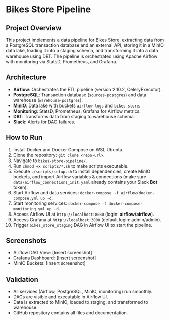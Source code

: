 # Bikes Store Pipeline

## Project Overview
This project implements a data pipeline for Bikes Store, extracting data from a PostgreSQL transaction database and an external API, storing it in a MinIO data lake, loading it into a staging schema, and transforming it into a data warehouse using DBT. The pipeline is orchestrated using Apache Airflow with monitoring via StatsD, Prometheus, and Grafana.

## Architecture
- **Airflow**: Orchestrates the ETL pipeline (version 2.10.2, CeleryExecutor).
- **PostgreSQL**: Transaction database (`sources-postgres`) and data warehouse (`warehouse-postgres`).
- **MinIO**: Data lake with buckets `airflow-logs` and `bikes-store`.
- **Monitoring**: StatsD, Prometheus, Grafana for Airflow metrics.
- **DBT**: Transforms data from staging to warehouse schema.
- **Slack**: Alerts for DAG failures.

## How to Run
1. Install Docker and Docker Compose on WSL Ubuntu.
2. Clone the repository: `git clone <repo-url>`.
3. Navigate to `bikes-store-pipeline/`.
4. Run `chmod +x scripts/*.sh` to make scripts executable.
5. Execute `./scripts/setup.sh` to install dependencies, create MinIO buckets, and import Airflow variables & connections (make sure `data/airflow_connections_init.yaml` already contains your Slack **Bot** token).
6. Start Airflow and data services: `docker-compose -f airflow/docker-compose.yml up -d`.
7. Start monitoring services: `docker-compose -f docker-compose-monitoring.yml up -d`.
8. Access Airflow UI at `http://localhost:8080` (login: **airflow/airflow**).
9. Access Grafana at `http://localhost:3000` (default login: admin/admin).
10. Trigger `bikes_store_staging` DAG in Airflow UI to start the pipeline.

## Screenshots
- Airflow DAG View: [Insert screenshot]
- Grafana Dashboard: [Insert screenshot]
- MinIO Buckets: [Insert screenshot]

## Validation
- All services (Airflow, PostgreSQL, MinIO, monitoring) run smoothly.
- DAGs are visible and executable in Airflow UI.
- Data is extracted to MinIO, loaded to staging, and transformed to warehouse.
- GitHub repository contains all files and documentation.